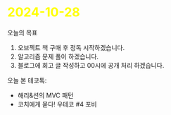 # <span style="color:yellow">2024-10-28</span>
오늘의 목표
1. 오브젝트 책 구매 후 정독 시작하겠습니다.
2. 알고리즘 문제 풀이 하겠습니다.
3. 블로그에 회고 글 작성하고 00시에 공개 처리 하겠습니다.


오늘 본 테코톡:
- 해리&션의 MVC 패턴
- 코치에게 묻다! 우테코 #4 포비